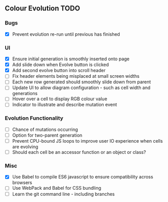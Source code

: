 ## Colour Evolution TODO

### Bugs
- [x] Prevent evolution re-run until previous has finished

### UI
- [x] Ensure initial generation is smoothly inserted onto page
- [x] Add slide down when Evolve button is clicked
- [x] Add second evolve button into scroll header
- [ ] Fix header elements being misplaced at small screen widths
- [ ] Each new row generated should smoothly slide down from parent
- [ ] Update UI to allow diagram configuration - such as cell width and generations
- [ ] Hover over a cell to display RGB colour value
- [ ] Indicator to illustrate and describe mutation event

### Evolution Functionality
- [ ] Chance of mutations occurring
- [ ] Option for two-parent generation
- [ ] Prevent CPU-bound JS loops to improve user IO experience when cells are evolving
- [ ] Should each cell be an accessor function or an object or class?

### Misc
- [x] Use Babel to compile ES6 javascript to ensure compatibility across browsers
- [ ] Use WebPack and Babel for CSS bundling
- [ ] Learn the git command line - including branches
